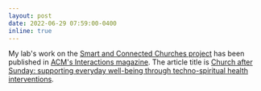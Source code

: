 ```yaml
---
layout: post
date: 2022-06-29 07:59:00-0400
inline: true
---
```


My lab's work on the [Smart and Connected Churches project](https://www.bmatpapp.org) has been published in [ACM's Interactions magazine](https://dl.acm.org/magazine/interactions). The article title is [Church after Sunday: supporting everyday well-being through techno-spiritual health interventions](https://dl.acm.org/doi/10.1145/3542838).